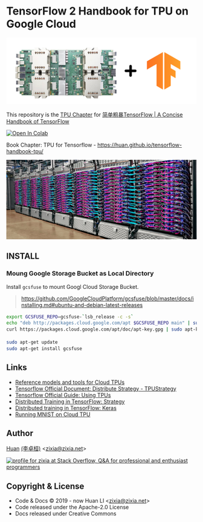 # TensorFlow 2 Handbook for TPU on Google Cloud


![TPU on Google Cloud](docs/images/tensorflow-tpu.png)

This repository is the [TPU Chapter](https://tf.wiki/zh/appendix/tpu.html) for [简单粗暴TensorFlow | A Concise Handbook of TensorFlow](https://tf.wiki)

[![Open In Colab](https://colab.research.google.com/assets/colab-badge.svg)](https://colab.research.google.com/github/huan/tensorflow-handbook-tpu/blob/master/tensorflow-handbook-tpu-example.ipynb)

Book Chapter: TPU for Tensorflow - <https://huan.github.io/tensorflow-handbook-tpu/>

![TPU on Google Cloud](docs/images/tpu-pod.jpg)

## INSTALL

### Moung Google Storage Bucket as Local Directory

Install `gcsfuse` to mount Googl Cloud Storage Bucket.

> <https://github.com/GoogleCloudPlatform/gcsfuse/blob/master/docs/installing.md#ubuntu-and-debian-latest-releases>

```sh
export GCSFUSE_REPO=gcsfuse-`lsb_release -c -s`
echo "deb http://packages.cloud.google.com/apt $GCSFUSE_REPO main" | sudo tee /etc/apt/sources.list.d/gcsfuse.list
curl https://packages.cloud.google.com/apt/doc/apt-key.gpg | sudo apt-key add -

sudo apt-get update
sudo apt-get install gcsfuse
```

## Links

- [Reference models and tools for Cloud TPUs](https://github.com/tensorflow/tpu)
- [Tensorflow Official Document: Distribute Strategy - TPUStrategy](https://www.tensorflow.org/guide/distribute_strategy#tpustrategy)
- [Tensorflow Official Guide: Using TPUs](https://www.tensorflow.org/guide/using_tpu)
- [Distributed Training in TensorFlow: Strategy](https://www.tensorflow.org/guide/distribute_strategy#using_tfdistributestrategy_with_custom_training_loops)
- [Distributed training in TensorFlow: Keras](https://www.tensorflow.org/tutorials/distribute/keras)
- [Running MNIST on Cloud TPU](https://cloud.google.com/tpu/docs/tutorials/mnist)

## Author

[Huan](https://github.com/huan) [(李卓桓)](https://linkedin.com/in/zixia) \<zixia@zixia.net\>

<a href="http://stackoverflow.com/users/1123955/huan">
  <img src="http://stackoverflow.com/users/flair/1123955.png" width="208" height="58" alt="profile for zixia at Stack Overflow, Q&amp;A for professional and enthusiast programmers" title="profile for zixia at Stack Overflow, Q&amp;A for professional and enthusiast programmers">
</a>

## Copyright & License

- Code & Docs © 2019 - now Huan LI \<zixia@zixia.net\>
- Code released under the Apache-2.0 License
- Docs released under Creative Commons
